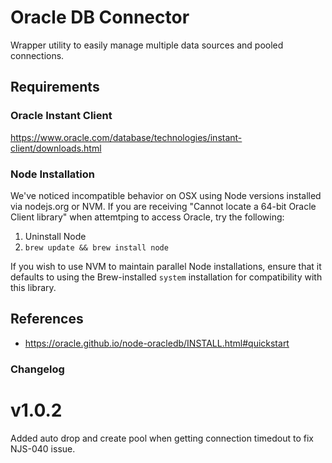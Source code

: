 # Oracle DB Connector

Wrapper utility to easily manage multiple data sources and pooled connections.

## Requirements

### Oracle Instant Client

https://www.oracle.com/database/technologies/instant-client/downloads.html

### Node Installation

We've noticed incompatible behavior on OSX using Node versions installed via nodejs.org or NVM. If you are receiving "Cannot locate a 64-bit Oracle Client library" when attemtping to access Oracle, try the following:

1. Uninstall Node
2. `brew update && brew install node`

If you wish to use NVM to maintain parallel Node installations, ensure that it defaults to using the Brew-installed `system` installation for compatibility with this library.

## References

- https://oracle.github.io/node-oracledb/INSTALL.html#quickstart

### Changelog

# v1.0.2
Added auto drop and create pool when getting connection timedout
to fix NJS-040 issue.
